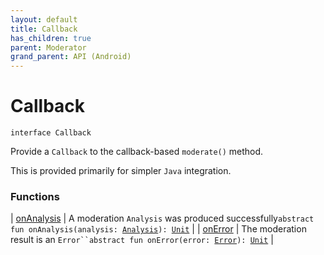 ```yaml
---
layout: default
title: Callback
has_children: true
parent: Moderator
grand_parent: API (Android)
---
```



# Callback

`interface Callback`

Provide a `Callback` to the callback-based `moderate()` method.

This is provided primarily for simpler `Java` integration.

### Functions

| [onAnalysis](on-analysis.html) | A moderation `Analysis` was produced successfully`abstract fun onAnalysis(analysis: `[`Analysis`](../../-analysis/index.html)`): `[`Unit`](https://kotlinlang.org/api/latest/jvm/stdlib/kotlin/-unit/index.html) |
| [onError](on-error.html) | The moderation result is an `Error``abstract fun onError(error: `[`Error`](https://kotlinlang.org/api/latest/jvm/stdlib/kotlin/-error/index.html)`): `[`Unit`](https://kotlinlang.org/api/latest/jvm/stdlib/kotlin/-unit/index.html) |

